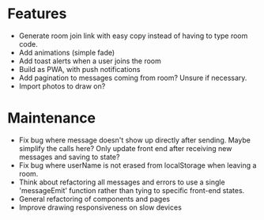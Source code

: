 # Features
* Generate room join link with easy copy instead of having to type room code.
* Add animations (simple fade)
* Add toast alerts when a user joins the room
* Build as PWA, with push notifications
* Add pagination to messages coming from room? Unsure if necessary.
* Import photos to draw on?

# Maintenance
* Fix bug where message doesn't show up directly after sending.
Maybe simplify the calls here? Only update front end after receiving new messages and saving to state?
* Fix bug where userName is not erased from localStorage when leaving a room.
* Think about refactoring all messages and errors to use a single 'messageEmit' function rather than tying to specific front-end states.
* General refactoring of components and pages
* Improve drawing responsiveness on slow devices
